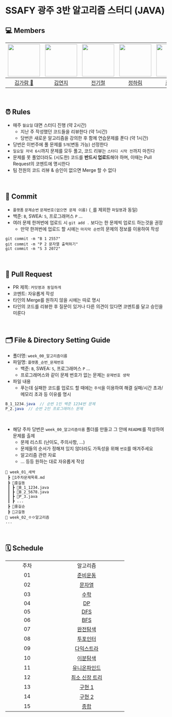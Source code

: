 # SSAFY 광주 3반 알고리즘 스터디 (JAVA)

## 💻 Members
| [<img src="https://avatars.githubusercontent.com/u/126746542?v=4" width="100">](https://github.com/garamgim) |  [<img src="https://avatars.githubusercontent.com/u/150763254?v=4" width="100">](https://github.com/yjkim9497)| [<img src="https://avatars.githubusercontent.com/u/57222722?v=4" width="100">](https://github.com/jbs3047) | [<img src="https://avatars.githubusercontent.com/u/121501361?v=4" width="100">](https://github.com/souffle1903) | [<img src="https://avatars.githubusercontent.com/u/156279478?v=4" width="100">](https://github.com/Jaewooooon) | 
| :-----------------------------------: | :---------------------------------------: |:---------------------------------------: | :-----------------------------------: | :------------------------------------: |
|[김가람 📢](https://github.com/garamgim)|[김연지](https://github.com/yjkim9497)|[전기철](https://github.com/jbs3047)|[정하림](https://github.com/souffle1903)|[최재원](https://github.com/Jaewooooon)|
<br>

## ⏰ Rules

-  매주 `월요일` 대면 스터디 진행 (약 2시간)
   -   지난 주 작성했던 코드들을 리뷰한다 (약 1시간)
   -   당번은 새로운 알고리즘을 강의한 후 함께 연습문제를 푼다 (약 1시간)
-  당번은 이번주에 풀 문제를 `5개`(변동 가능) 선정한다
-  `일요일 저녁 6시`까지 문제를 모두 풀고, 코드 리뷰는 `스터디 시작 전`까지 마친다
-  문제를 못 풀었더라도 (시도한) 코드를 **반드시 업로드**해야 하며, 이때는 Pull Request의 코멘트에 명시한다
-  팀 전원의 코드 리뷰 & 승인이 없으면 Merge 할 수 없다

<br>

## 🌱 Commit 
- `플랫폼` `문제순번` `문제번호(없으면 문제 이름)` (`_`를 제외한 `파일명`과 동일)
- 백준: `B`, SWEA: `S`, 프로그래머스 `P` ...
- 여러 문제 한꺼번에 업로드 시 `git add .` 보다는 한 문제씩 업로드 하는것을 권장
  - 만약 한꺼번에 업로드 할 시에는 `마지막 순번`의 문제의 정보를 이용하여 작성
  
```
git commit -m "B 1 2557"
git commit -m "P 2 문자열 출력하기"
git commit -m "S 3 2072"
```

<br>

## 📝 Pull Request 
- PR 제목: `커밋명과 동일하게` 
- 코멘트: 자유롭게 작성
- 타인의 Merge를 원하지 않을 시에는 따로 명시
- 타인의 코드를 리뷰한 후 질문이 있거나 다른 의견이 있다면 코멘트를 달고 승인을 미룬다


<br>

## 🗂️ File & Directory Setting Guide
- 폴더명: `week_00_알고리즘이름`
- 파일명: `플랫폼_순번_문제번호`
  - 백준: `B`, SWEA: `S`, 프로그래머스 `P` ...
  - 프로그래머스와 같이 문제 번호가 없는 문제는 `문제번호 생략`
- 파일 내용
  - 푸는데 실패한 코드를 업로드 할 때에는 `주석`을 이용하여 해결 실패/시간 초과/메모리 초과 등 이유를 명시
```java
B_1_1234.java  // 순번 1인 백준 1234번 문제 
P_2.java  // 순번 2인 프로그래머스 문제
```
<br>

- 해당 주차 당번은 `week_00_알고리즘이름` 폴더를 만들고 그 안에 `README`를 작성하여 문제를 출제
  - 문제 리스트 (난이도, 주의사항, ...)
  - 문제들의 순서가 정해져 있지 않더라도 가독성을 위해 `번호`를 매겨주세요
  - 알고리즘 관련 자료
  - ... 등등 원하는 대로 자유롭게 작성
```
📂 week_01_새싹
 ┣ 📜1주차문제목록.md
 ┣ 📂홍길동
 ┃ ┣ 📜B_1_1234.java 
 ┃ ┣ 📜B_2_5678.java 
 ┃ ┣ 📜P_3.java
 ┃ ┣ ...
 ┣ 📂홍길순
 ┣ 📂고길동
📂 week_02_ㅇㅇ알고리즘
...
 ```



<br>

## 🗓️ Schedule

<table>
  <tr>
    <td align="center">주차</td>
    <td align="center">알고리즘</td>
  </tr>
  <tr>
    <td align="center" width="120px">01</td>
    <td align="center" width="220px"><a href="https://github.com/garamgim/ssafy-gwangju3-java-algorithms/blob/master/week_01_%EB%B0%B1%EC%A4%80%EC%83%88%EC%8B%B9%EB%AC%B8%EC%A0%9C/1%EC%A3%BC%EC%B0%A8%EB%AC%B8%EC%A0%9C%EB%AA%A9%EB%A1%9D.md">준비운동</a> </td>
  </tr>
  <tr>
    <td align="center" width="120px">02</td>
    <td align="center" width="120px"><a href="https://github.com/garamgim/ssafy-gwangju3-java-algorithms/blob/master/week_02_%EB%AC%B8%EC%9E%90%EC%97%B4/2%EC%A3%BC%EC%B0%A8%EB%AC%B8%EC%A0%9C%EB%AA%A9%EB%A1%9D.md">문자열</a></td>
  </tr>
  <tr>
    <td align="center" width="120px">03</td>
    <td align="center" width="120px"><a href="https://github.com/yjkim9497/YEONJI/blob/master/week_03_%EC%88%98%ED%95%99/3%EC%A3%BC%EC%B0%A8%EB%AC%B8%EC%A0%9C%EB%AA%A9%EB%A1%9D.md">수학</a></td>
  </tr>
  <tr>
    <td align="center" width="120px">04</td>
    <td align="center" width="120px"><a href="https://github.com/garamgim/ssafy-gwangju3-java-algorithms/blob/master/week_04_DP/4%EC%A3%BC%EC%B0%A8%EB%AC%B8%EC%A0%9C%EB%AA%A9%EB%A1%9D.md">DP</a></td>
  </tr>
    <tr>
    <td align="center" width="120px">05</td>
    <td align="center" width="120px"><a href="https://github.com/garamgim/ssafy-gwangju3-java-algorithms/blob/master/week_05_DFS/5%EC%A3%BC%EC%B0%A8%EB%AC%B8%EC%A0%9C%EB%AA%A9%EB%A1%9D.md">DFS</a></td>
  </tr>
  <tr>
    <td align="center" width="120px">06</td>
    <td align="center" width="120px"><a href="https://github.com/garamgim/ssafy-gwangju3-java-algorithms/blob/master/week_06_BFS/6%EC%A3%BC%EC%B0%A8%EB%AC%B8%EC%A0%9C%EB%AA%A9%EB%A1%9D.md">BFS</a></td>
  </tr>
  <tr>
    <td align="center" width="120px">07</td>
    <td align="center" width="120px"><a href="https://github.com/garamgim/ssafy-gwangju3-java-algorithms/blob/master/week_07_%EC%99%84%EC%A0%84%ED%83%90%EC%83%89/7%EC%A3%BC%EC%B0%A8%EB%AC%B8%EC%A0%9C%EB%AA%A9%EB%A1%9D.md">완전탐색</a></td>
  </tr>
  <tr>
    <td align="center" width="120px">08</td>
    <td align="center" width="120px"><a href="https://github.com/garamgim/ssafy-gwangju3-java-algorithms/blob/master/week_08_%ED%88%AC%ED%8F%AC%EC%9D%B8%ED%84%B0/8%EC%A3%BC%EC%B0%A8%EB%AC%B8%EC%A0%9C%EB%AA%A9%EB%A1%9D.md">투포인터</a></td>
  </tr>
    <tr>
    <td align="center" width="120px">09</td>
    <td align="center" width="120px"><a href="https://github.com/garamgim/ssafy-gwangju3-java-algorithms/blob/master/week_09_%EB%8B%A4%EC%9D%B5%EC%8A%A4%ED%8A%B8%EB%9D%BC/9%EC%A3%BC%EC%B0%A8%EB%AC%B8%EC%A0%9C%EB%AA%A9%EB%A1%9D.md">다익스트라</a></td>
  </tr>
    <tr>
    <td align="center" width="120px">10</td>
    <td align="center" width="120px">
       <a href="https://github.com/garamgim/ssafy-gwangju3-java-algorithms/blob/master/week_10_%EC%9D%B4%EB%B6%84%ED%83%90%EC%83%89/10%EC%A3%BC%EC%B0%A8%EB%AC%B8%EC%A0%9C%EB%AA%A9%EB%A1%9D.md">이분탐색</td>
  </tr>
    <tr>
    <td align="center" width="120px">11</td>
    <td align="center" width="120px"><a href="https://github.com/garamgim/ssafy-gwangju3-java-algorithms/blob/master/week_11_%EC%9C%A0%EB%8B%88%EC%98%A8%ED%8C%8C%EC%9D%B8%EB%93%9C/11%EC%A3%BC%EC%B0%A8%EB%AC%B8%EC%A0%9C%EB%AA%A9%EB%A1%9D.md">유니온파인드</a></td>
  </tr>
    <tr>
    <td align="center" width="120px">12</td>
    <td align="center" width="120px"><a href="https://github.com/garamgim/ssafy-gwangju3-java-algorithms/blob/master/week_12_MST/12%EC%A3%BC%EC%B0%A8%EB%AC%B8%EC%A0%9C%EB%AA%A9%EB%A1%9D.md">최소 신장 트리</a></td>
  </tr>
    <tr>
    <td align="center" width="120px">13</td>
    <td align="center" width="120px"><a href="https://github.com/ssafy-gwangju-03-java/ssafy-gwangju3-java-algorithms/blob/master/week_13_%EA%B5%AC%ED%98%841/13%EC%A3%BC%EC%B0%A8%EB%AC%B8%EC%A0%9C%EB%AA%A9%EB%A1%9D.md">구현 1</a></td>
  </tr>
    <tr>
    <td align="center" width="120px">14</td>
    <td align="center" width="120px"><a href="https://github.com/ssafy-gwangju-03-java/ssafy-gwangju3-java-algorithms/blob/master/week_14_%EA%B5%AC%ED%98%842/14%EC%A3%BC%EC%B0%A8%EB%AC%B8%EC%A0%9C%EB%AA%A9%EB%A1%9D.md">구현 2</a></td>
  </tr>   
  </tr>
    <tr>
    <td align="center" width="120px">15</td>
    <td align="center" width="120px"><a href="https://github.com/ssafy-gwangju-03-java/ssafy-gwangju3-java-algorithms/blob/master/week_15_%E1%84%8C%E1%85%A9%E1%86%BC%E1%84%92%E1%85%A1%E1%86%B8/15%E1%84%8C%E1%85%AE%E1%84%8E%E1%85%A1%E1%84%86%E1%85%AE%E1%86%AB%E1%84%8C%E1%85%A6%E1%84%86%E1%85%A9%E1%86%A8%E1%84%85%E1%85%A9%E1%86%A8.md">종합</a></td>
  </tr>
</table>

<br>
